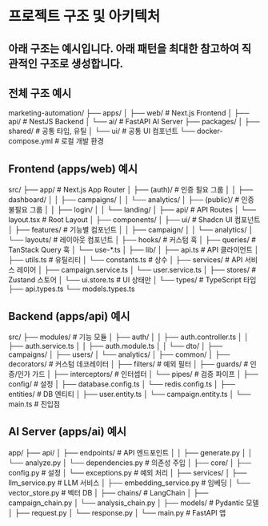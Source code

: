 # 프로젝트 구조 및 아키텍처

## 아래 구조는 예시입니다. 아래 패턴을 최대한 참고하여 직관적인 구조로 생성합니다.
## 전체 구조 예시
marketing-automation/
├── apps/
│   ├── web/                    # Next.js Frontend
│   ├── api/                    # NestJS Backend
│   └── ai/                     # FastAPI AI Server
├── packages/
│   ├── shared/                 # 공통 타입, 유틸
│   └── ui/                     # 공통 UI 컴포넌트
└── docker-compose.yml          # 로컬 개발 환경

## Frontend (apps/web) 예시
src/
├── app/                        # Next.js App Router
│   ├── (auth)/                 # 인증 필요 그룹
│   │   ├── dashboard/
│   │   ├── campaigns/
│   │   └── analytics/
│   ├── (public)/               # 인증 불필요 그룹
│   │   ├── login/
│   │   └── landing/
│   ├── api/                    # API Routes
│   └── layout.tsx              # Root Layout
│
├── components/
│   ├── ui/                     # Shadcn UI 컴포넌트
│   ├── features/               # 기능별 컴포넌트
│   │   ├── campaign/
│   │   └── analytics/
│   └── layouts/                # 레이아웃 컴포넌트
│
├── hooks/                      # 커스텀 훅
│   ├── queries/                # TanStack Query 훅
│   └── use-*.ts
│
├── lib/
│   ├── api.ts                  # API 클라이언트
│   ├── utils.ts                # 유틸리티
│   └── constants.ts            # 상수
│
├── services/                   # API 서비스 레이어
│   ├── campaign.service.ts
│   └── user.service.ts
│
├── stores/                     # Zustand 스토어
│   └── ui.store.ts             # UI 상태만
│
└── types/                      # TypeScript 타입
    ├── api.types.ts
    └── models.types.ts

## Backend (apps/api) 예시
src/
├── modules/                    # 기능 모듈
│   ├── auth/
│   │   ├── auth.controller.ts
│   │   ├── auth.service.ts
│   │   ├── auth.module.ts
│   │   └── dto/
│   ├── campaigns/
│   ├── users/
│   └── analytics/
│
├── common/
│   ├── decorators/             # 커스텀 데코레이터
│   ├── filters/                # 예외 필터
│   ├── guards/                 # 인증/인가 가드
│   ├── interceptors/           # 인터셉터
│   └── pipes/                  # 검증 파이프
│
├── config/                     # 설정
│   ├── database.config.ts
│   └── redis.config.ts
│
├── entities/                   # DB 엔티티
│   ├── user.entity.ts
│   └── campaign.entity.ts
│
└── main.ts                     # 진입점

## AI Server (apps/ai) 예시
app/
├── api/
│   ├── endpoints/              # API 엔드포인트
│   │   ├── generate.py
│   │   └── analyze.py
│   └── dependencies.py         # 의존성 주입
│
├── core/
│   ├── config.py               # 설정
│   └── exceptions.py           # 예외 처리
│
├── services/
│   ├── llm_service.py          # LLM 서비스
│   ├── embedding_service.py    # 임베딩
│   └── vector_store.py         # 벡터 DB
│
├── chains/                     # LangChain
│   ├── campaign_chain.py
│   └── analysis_chain.py
│
├── models/                     # Pydantic 모델
│   ├── request.py
│   └── response.py
│
└── main.py                     # FastAPI 앱
